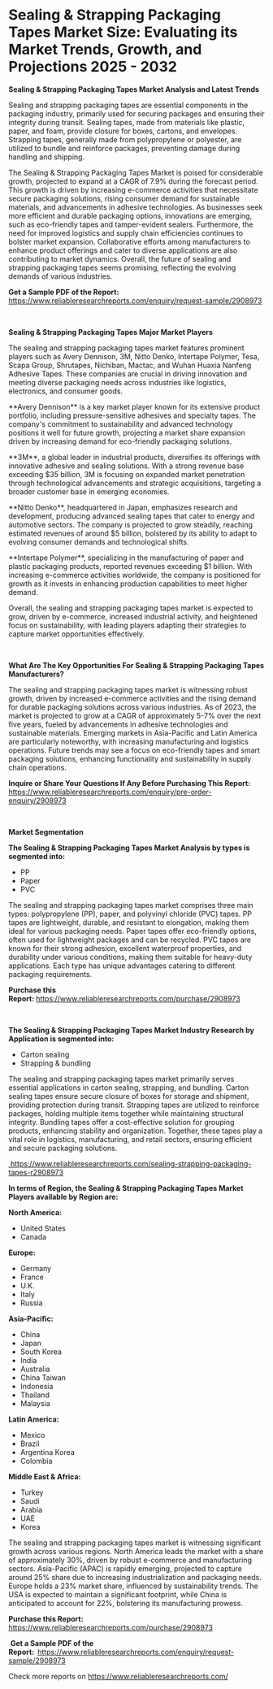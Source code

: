 <p><h1>Sealing & Strapping Packaging Tapes Market Size: Evaluating its Market Trends, Growth, and Projections 2025 - 2032</h1></p><p><strong>Sealing & Strapping Packaging Tapes Market Analysis and Latest Trends</strong></p>
<p><p>Sealing and strapping packaging tapes are essential components in the packaging industry, primarily used for securing packages and ensuring their integrity during transit. Sealing tapes, made from materials like plastic, paper, and foam, provide closure for boxes, cartons, and envelopes. Strapping tapes, generally made from polypropylene or polyester, are utilized to bundle and reinforce packages, preventing damage during handling and shipping.</p><p>The Sealing & Strapping Packaging Tapes Market is poised for considerable growth, projected to expand at a CAGR of 7.9% during the forecast period. This growth is driven by increasing e-commerce activities that necessitate secure packaging solutions, rising consumer demand for sustainable materials, and advancements in adhesive technologies. As businesses seek more efficient and durable packaging options, innovations are emerging, such as eco-friendly tapes and tamper-evident sealers. Furthermore, the need for improved logistics and supply chain efficiencies continues to bolster market expansion. Collaborative efforts among manufacturers to enhance product offerings and cater to diverse applications are also contributing to market dynamics. Overall, the future of sealing and strapping packaging tapes seems promising, reflecting the evolving demands of various industries.</p></p>
<p><strong>Get a Sample PDF of the Report:&nbsp;</strong> <a href="https://www.reliableresearchreports.com/enquiry/request-sample/2908973?utm_campaign=2283&utm_medium=2&utm_source=Github&utm_content=ia&utm_term=12032025&utm_id=sealing-strapping-packaging-tapes">https://www.reliableresearchreports.com/enquiry/request-sample/2908973</a></p>
<p>&nbsp;</p>
<p><strong>Sealing & Strapping Packaging Tapes Major Market Players</strong></p>
<p><p>The sealing and strapping packaging tapes market features prominent players such as Avery Dennison, 3M, Nitto Denko, Intertape Polymer, Tesa, Scapa Group, Shrutapes, Nichiban, Mactac, and Wuhan Huaxia Nanfeng Adhesive Tapes. These companies are crucial in driving innovation and meeting diverse packaging needs across industries like logistics, electronics, and consumer goods.</p><p>**Avery Dennison** is a key market player known for its extensive product portfolio, including pressure-sensitive adhesives and specialty tapes. The company's commitment to sustainability and advanced technology positions it well for future growth, projecting a market share expansion driven by increasing demand for eco-friendly packaging solutions.</p><p>**3M**, a global leader in industrial products, diversifies its offerings with innovative adhesive and sealing solutions. With a strong revenue base exceeding $35 billion, 3M is focusing on expanded market penetration through technological advancements and strategic acquisitions, targeting a broader customer base in emerging economies.</p><p>**Nitto Denko**, headquartered in Japan, emphasizes research and development, producing advanced sealing tapes that cater to energy and automotive sectors. The company is projected to grow steadily, reaching estimated revenues of around $5 billion, bolstered by its ability to adapt to evolving consumer demands and technological shifts.</p><p>**Intertape Polymer**, specializing in the manufacturing of paper and plastic packaging products, reported revenues exceeding $1 billion. With increasing e-commerce activities worldwide, the company is positioned for growth as it invests in enhancing production capabilities to meet higher demand.</p><p>Overall, the sealing and strapping packaging tapes market is expected to grow, driven by e-commerce, increased industrial activity, and heightened focus on sustainability, with leading players adapting their strategies to capture market opportunities effectively.</p></p>
<p>&nbsp;</p>
<p><strong>What Are The Key Opportunities For Sealing & Strapping Packaging Tapes Manufacturers?</strong></p>
<p><p>The sealing and strapping packaging tapes market is witnessing robust growth, driven by increased e-commerce activities and the rising demand for durable packaging solutions across various industries. As of 2023, the market is projected to grow at a CAGR of approximately 5-7% over the next five years, fueled by advancements in adhesive technologies and sustainable materials. Emerging markets in Asia-Pacific and Latin America are particularly noteworthy, with increasing manufacturing and logistics operations. Future trends may see a focus on eco-friendly tapes and smart packaging solutions, enhancing functionality and sustainability in supply chain operations.</p></p>
<p><strong>Inquire or Share Your Questions If Any Before Purchasing This Report:</strong> <a href="https://www.reliableresearchreports.com/enquiry/pre-order-enquiry/2908973?utm_campaign=2283&utm_medium=2&utm_source=Github&utm_content=ia&utm_term=12032025&utm_id=sealing-strapping-packaging-tapes">https://www.reliableresearchreports.com/enquiry/pre-order-enquiry/2908973</a></p>
<p>&nbsp;</p>
<p><strong>Market Segmentation</strong></p>
<p><strong>The Sealing & Strapping Packaging Tapes Market Analysis by types is segmented into:</strong></p>
<p><ul><li>PP</li><li>Paper</li><li>PVC</li></ul></p>
<p><p>The sealing and strapping packaging tapes market comprises three main types: polypropylene (PP), paper, and polyvinyl chloride (PVC) tapes. PP tapes are lightweight, durable, and resistant to elongation, making them ideal for various packaging needs. Paper tapes offer eco-friendly options, often used for lightweight packages and can be recycled. PVC tapes are known for their strong adhesion, excellent waterproof properties, and durability under various conditions, making them suitable for heavy-duty applications. Each type has unique advantages catering to different packaging requirements.</p></p>
<p><strong>Purchase this Report:&nbsp;</strong><a href="https://www.reliableresearchreports.com/purchase/2908973?utm_campaign=2283&utm_medium=2&utm_source=Github&utm_content=ia&utm_term=12032025&utm_id=sealing-strapping-packaging-tapes">https://www.reliableresearchreports.com/purchase/2908973</a></p>
<p>&nbsp;</p>
<p><strong>The Sealing & Strapping Packaging Tapes Market Industry Research by Application is segmented into:</strong></p>
<p><ul><li>Carton sealing</li><li>Strapping & bundling</li></ul></p>
<p><p>The sealing and strapping packaging tapes market primarily serves essential applications in carton sealing, strapping, and bundling. Carton sealing tapes ensure secure closure of boxes for storage and shipment, providing protection during transit. Strapping tapes are utilized to reinforce packages, holding multiple items together while maintaining structural integrity. Bundling tapes offer a cost-effective solution for grouping products, enhancing stability and organization. Together, these tapes play a vital role in logistics, manufacturing, and retail sectors, ensuring efficient and secure packaging solutions.</p></p>
<p><a href="https://www.reliableresearchreports.com/sealing-strapping-packaging-tapes-r2908973?utm_campaign=2283&utm_medium=2&utm_source=Github&utm_content=ia&utm_term=12032025&utm_id=sealing-strapping-packaging-tapes">&nbsp;https://www.reliableresearchreports.com/sealing-strapping-packaging-tapes-r2908973</a></p>
<p><strong>In terms of Region, the Sealing & Strapping Packaging Tapes Market Players available by Region are:</strong></p>
<p>
    <p> <strong> North America: </strong>
        <ul>
            <li>United States</li>
            <li>Canada</li>
        </ul>
        </p> 
    <p> <strong> Europe: </strong>
        <ul>
            <li>Germany</li>
            <li>France</li>
            <li>U.K.</li>
            <li>Italy</li>
            <li>Russia</li>
        </ul>
        </p> 
    <p> <strong> Asia-Pacific: </strong>
        <ul>
            <li>China</li>
            <li>Japan</li>
            <li>South Korea</li>
            <li>India</li>
            <li>Australia</li>
            <li>China Taiwan</li>
            <li>Indonesia</li>
            <li>Thailand</li>
            <li>Malaysia</li>
        </ul>
        </p> 
    <p> <strong> Latin America: </strong>
        <ul>
            <li>Mexico</li>
            <li>Brazil</li>
            <li>Argentina Korea</li>
            <li>Colombia</li>
        </ul>
        </p> 
    <p> <strong> Middle East & Africa: </strong>
        <ul>
            <li>Turkey</li>
            <li>Saudi</li>
            <li>Arabia</li>
            <li>UAE</li>
            <li>Korea</li>
        </ul>
    </p>
    </p>
<p><p>The sealing and strapping packaging tapes market is witnessing significant growth across various regions. North America leads the market with a share of approximately 30%, driven by robust e-commerce and manufacturing sectors. Asia-Pacific (APAC) is rapidly emerging, projected to capture around 25% share due to increasing industrialization and packaging needs. Europe holds a 23% market share, influenced by sustainability trends. The USA is expected to maintain a significant footprint, while China is anticipated to account for 22%, bolstering its manufacturing prowess.</p></p>
<p><strong>Purchase this Report: </strong><a href="https://www.reliableresearchreports.com/purchase/2908973?utm_campaign=2283&utm_medium=2&utm_source=Github&utm_content=ia&utm_term=12032025&utm_id=sealing-strapping-packaging-tapes">https://www.reliableresearchreports.com/purchase/2908973</a></p>
<p>&nbsp;<strong>Get a Sample PDF of the Report:&nbsp;&nbsp;</strong><a href="https://www.reliableresearchreports.com/enquiry/request-sample/2908973?utm_campaign=2283&utm_medium=2&utm_source=Github&utm_content=ia&utm_term=12032025&utm_id=sealing-strapping-packaging-tapes">https://www.reliableresearchreports.com/enquiry/request-sample/2908973</a></p>
<p><strong></strong></p>
<p>Check more reports on <a href="https://www.reliableresearchreports.com/?utm_campaign=2283&utm_medium=2&utm_source=Github&utm_content=ia&utm_term=12032025&utm_id=sealing-strapping-packaging-tapes">https://www.reliableresearchreports.com/</a></p>